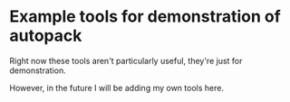 # Example tools for demonstration of autopack

Right now these tools aren't particularly useful, they're just for demonstration.

However, in the future I will be adding my own tools here.

